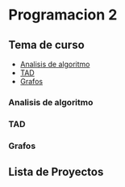 # Programacion 2

## Tema de curso
 - [Analisis de algoritmo](#analisis-de-algoritmo)
 - [TAD](#tad)
 - [Grafos](#grafos)
 
### Analisis de algoritmo

### TAD

### Grafos




## Lista de Proyectos

